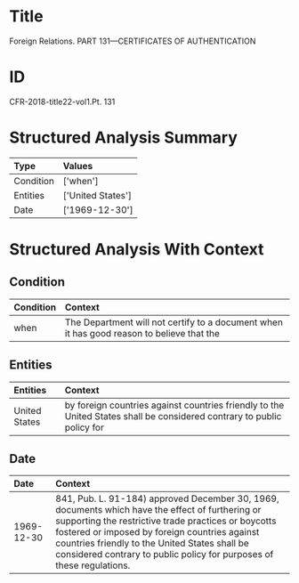 # Title

 Foreign Relations. PART 131—CERTIFICATES OF AUTHENTICATION


# ID

 CFR-2018-title22-vol1.Pt. 131


# Structured Analysis Summary

| Type      | Values            |
|:----------|:------------------|
| Condition | ['when']          |
| Entities  | ['United States'] |
| Date      | ['1969-12-30']    |


# Structured Analysis With Context

 


## Condition

| Condition   | Context                                                                                   |
|:------------|:------------------------------------------------------------------------------------------|
| when        | The Department will not certify to a document when it has good reason to believe that the |


## Entities

| Entities      | Context                                                                                                                |
|:--------------|:-----------------------------------------------------------------------------------------------------------------------|
| United States | by foreign countries against countries friendly to the United States shall be considered contrary to public policy for |


## Date

| Date       | Context                                                                                                                                                                                                                                                                                                                            |
|:-----------|:-----------------------------------------------------------------------------------------------------------------------------------------------------------------------------------------------------------------------------------------------------------------------------------------------------------------------------------|
| 1969-12-30 | 841, Pub. L. 91-184) approved December 30, 1969, documents which have the effect of furthering or supporting the restrictive trade practices or boycotts fostered or imposed by foreign countries against countries friendly to the United States shall be considered contrary to public policy for purposes of these regulations. |


